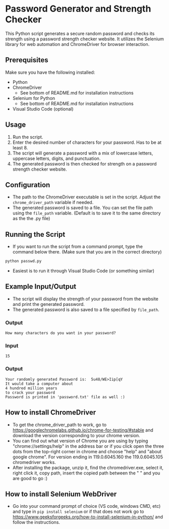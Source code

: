 # Password Generator and Strength Checker

This Python script generates a secure random password and checks its strength using a password strength checker website. It utilizes the Selenium library for web automation and ChromeDriver for browser interaction.

## Prerequisites

Make sure you have the following installed:

- Python
- ChromeDriver
    - See bottom of README.md for installation instructions
- Selenium for Python 
    - See bottom of README.md for installation instructions
- Visual Studio Code (optional)

## Usage

1. Run the script.
2. Enter the desired number of characters for your password. Has to be at least 8.
3. The script will generate a password with a mix of lowercase letters, uppercase letters, digits, and punctuation.
4. The generated password is then checked for strength on a password strength checker website.

## Configuration

- The path to the ChromeDriver executable is set in the script. Adjust the `chrome_driver_path` variable if needed.
- The generated password is saved to a file. You can set the file path using the `file_path` variable. (Default is to save it to the same directory as the the .py file)

## Running the Script
- If you want to run the script from a command prompt, type the command below there. (Make sure that you are in the correct directory)
```bash
python passwd.py
```
- Easiest is to run it through Visual Studio Code (or something similar)

## Example Input/Output
- The script will display the strength of your password from the website and print the generated password.
- The generated password is also saved to a file specified by `file_path`.

### Output 
```
How many characters do you want in your password?
```
### Input
```15```

### Output
```
Your randomly generated Password is:  5u48/WE>Iip[qY
It would take a computer about
4 hundred million years
to crack your password
Password is printed in 'password.txt' file as well :)
```

## How to install ChromeDriver
- To get the chrome_driver_path to work, go to https://googlechromelabs.github.io/chrome-for-testing/#stable and download the version corresponding to your chrome version.
- You can find out what version of Chrome you are using by typing "chrome://settings/help" in the address bar or if you click open the three dots from the top-right corner in chrome and choose "help" and "about google chrome". For version ending in 119.0.6045.160 the 119.0.6045.105 chromedriver works.
- After installing the package, unzip it, find the chromedriver.exe, select it, right click it, copy path, insert the copied path between the " " and you are good to go :)

## How to install Selenium WebDriver
- Go into your command prompt of choice (VS code, windows CMD, etc) and type in ```pip install selenium``` or if that does not work go to https://www.geeksforgeeks.org/how-to-install-selenium-in-python/ and follow the instructions.